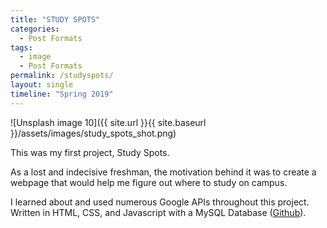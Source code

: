 ```yaml
---
title: "STUDY SPOTS"
categories:
  - Post Formats
tags:
  - image
  - Post Formats
permalink: /studyspots/
layout: single
timeline: "Spring 2019" 
---
```



![Unsplash image 10]({{ site.url }}{{ site.baseurl }}/assets/images/study_spots_shot.png)

This was my first project, Study Spots.

As a lost and indecisive freshman, the motivation behind it was to create a webpage that would help me figure out where to study on campus.

I learned about and used numerous Google APIs throughout this project. Written in HTML, CSS, and Javascript with a MySQL Database ([Github](https://github.com/riabazaz/locations)).